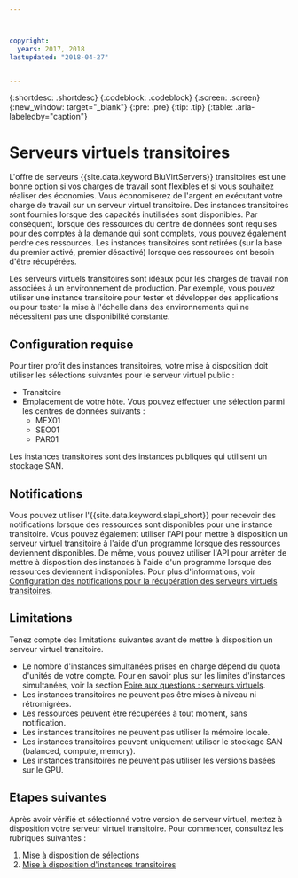 ```yaml
---



copyright:
  years: 2017, 2018
lastupdated: "2018-04-27"


---
```


{:shortdesc: .shortdesc}
{:codeblock: .codeblock}
{:screen: .screen}
{:new_window: target="_blank"}
{:pre: .pre}
{:tip: .tip}
{:table: .aria-labeledby="caption"}

# Serveurs virtuels transitoires
L'offre de serveurs {{site.data.keyword.BluVirtServers}} transitoires est une bonne option si vos charges de travail sont flexibles et si vous souhaitez réaliser des économies. Vous économiserez de l'argent en exécutant votre charge de travail sur un serveur virtuel transitoire. Des instances transitoires sont fournies lorsque des capacités inutilisées sont disponibles. Par conséquent, lorsque des ressources du centre de données sont requises pour des comptes à la demande qui sont complets, vous pouvez également perdre ces ressources. Les instances transitoires sont retirées (sur la base du premier activé, premier désactivé) lorsque ces ressources ont besoin d'être récupérées.   

Les serveurs virtuels transitoires sont idéaux pour les charges de travail non associées à un environnement de production. Par exemple, vous pouvez utiliser une instance transitoire pour tester et développer des applications ou pour tester la mise à l'échelle dans des environnements qui ne nécessitent pas une disponibilité constante.

## Configuration requise
Pour tirer profit des instances transitoires, votre mise à disposition doit utiliser les sélections suivantes pour le serveur virtuel public :
* Transitoire
* Emplacement de votre hôte. Vous pouvez effectuer une sélection parmi les centres de données suivants :
    * MEX01 
    * SEO01
    * PAR01

Les instances transitoires sont des instances publiques qui utilisent un stockage SAN.

## Notifications
Vous pouvez utiliser l'{{site.data.keyword.slapi_short}} pour recevoir des notifications lorsque des ressources sont disponibles pour une instance transitoire. Vous pouvez également utiliser l'API pour mettre à disposition un serveur virtuel transitoire à l'aide d'un programme lorsque des ressources deviennent disponibles. De même, vous pouvez utiliser l'API pour arrêter de mettre à disposition des instances à l'aide d'un programme lorsque des ressources deviennent indisponibles. Pour plus d'informations, voir [Configuration des notifications pour la récupération des serveurs virtuels transitoires](configuring-automated-reclaim-notifications.html).

## Limitations
Tenez compte des limitations suivantes avant de mettre à disposition un serveur virtuel transitoire.

* Le nombre d'instances simultanées prises en charge dépend du quota d'unités de votre compte. Pour en savoir plus sur les limites d'instances simultanées, voir la section [Foire aux questions : serveurs virtuels](../vsi/vsi_faqs_vs.html#concurrent).
* Les instances transitoires ne peuvent pas être mises à niveau ni rétromigrées.
* Les ressources peuvent être récupérées à tout moment, sans notification.
* Les instances transitoires ne peuvent pas utiliser la mémoire locale.
* Les instances transitoires peuvent uniquement utiliser le stockage SAN (balanced, compute, memory).
* Les instances transitoires ne peuvent pas utiliser les versions basées sur le GPU.


## Etapes suivantes

Après avoir vérifié et sélectionné votre version de serveur virtuel, mettez à disposition votre serveur virtuel transitoire. Pour commencer, consultez les rubriques suivantes :
1. [Mise à disposition de sélections](../vsi/vsi_public_selections.html)
2. [Mise à disposition d'instances transitoires](../vsi/vsi_provision_transient.html)
